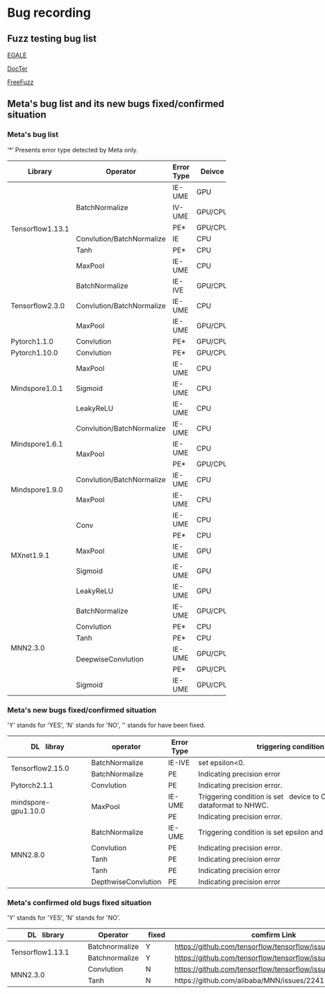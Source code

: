 # Bug recording 
## Fuzz testing bug list
[EGALE](https://github.com/lin-tan/eagle/tree/main/bug-reproduction)

[DocTer](https://docs.google.com/spreadsheets/d/1DgupQBMVpybHtyOhCO0fRb-oJDZbZSbo7H-AG36AE_c/edit?pli=1#gid=1383411354)

[FreeFuzz](https://github.com/ise-uiuc/FreeFuzz/tree/main/data)

##  Meta's bug list and its new bugs fixed/confirmed situation
### Meta's bug list
‘*’ Presents error type detected by Meta only.
<table class="tg">
<thead>
  <tr>
    <th class="tg-0lax"> Library   </th>
    <th class="tg-0lax">Operator   </th>
    <th class="tg-0lax">Error Type   </th>
    <th class="tg-0lax"> Deivce   </th>
  </tr>
</thead>
<tbody>
  <tr>
    <td class="tg-0lax" rowspan="6">Tensorflow1.13.1   </td>
    <td class="tg-0lax" rowspan="3">BatchNormalize   </td>
    <td class="tg-0lax">IE-UME   </td>
    <td class="tg-0lax">GPU   </td>
  </tr>
  <tr>
    <td class="tg-0lax">IV-UME   </td>
    <td class="tg-0lax">GPU/CPU   </td>
  </tr>
  <tr>
    <td class="tg-0lax">PE*   </td>
    <td class="tg-0lax">GPU/CPU   </td>
  </tr>
  <tr>
    <td class="tg-0lax">Convlution/BatchNormalize   </td>
    <td class="tg-0lax">IE   </td>
    <td class="tg-0lax">CPU</td>
  </tr>
  <tr>
    <td class="tg-0lax">Tanh   </td>
    <td class="tg-0lax">PE* </td>
    <td class="tg-0lax">CPU   </td>
  </tr>
  <tr>
    <td class="tg-0lax">MaxPool   </td>
    <td class="tg-0lax">IE-UME   </td>
    <td class="tg-0lax">CPU   </td>
  </tr>
  <tr>
    <td class="tg-0lax" rowspan="3">Tensorflow2.3.0   </td>
    <td class="tg-0lax">BatchNormalize   </td>
    <td class="tg-0lax">IE-IVE   </td>
    <td class="tg-0lax">GPU/CPU   </td>
  </tr>
  <tr>
    <td class="tg-0lax">Convlution/BatchNormalize   </td>
    <td class="tg-0lax">IE-UME   </td>
    <td class="tg-0lax">CPU   </td>
  </tr>
  <tr>
    <td class="tg-0lax">MaxPool   </td>
    <td class="tg-0lax">IE-UME   </td>
    <td class="tg-0lax">GPU/CPU   </td>
  </tr>
  <tr>
    <td class="tg-0lax">Pytorch1.1.0   </td>
    <td class="tg-0lax">Convlution   </td>
    <td class="tg-0lax">PE*   </td>
    <td class="tg-0lax">GPU/CPU   </td>
  </tr>
  <tr>
    <td class="tg-0lax">Pytorch1.10.0   </td>
    <td class="tg-0lax">Convlution   </td>
    <td class="tg-0lax">PE*   </td>
    <td class="tg-0lax">GPU/CPU   </td>
  </tr>
  <tr>
    <td class="tg-0lax" rowspan="3">Mindspore1.0.1   <br></td>
    <td class="tg-0lax">MaxPool   </td>
    <td class="tg-0lax">IE-UME</td>
    <td class="tg-0lax">CPU</td>
  </tr>
  <tr>
    <td class="tg-0lax">Sigmoid</td>
    <td class="tg-0lax">IE-UME </td>
    <td class="tg-0lax">CPU</td>
  </tr>
  <tr>
    <td class="tg-0lax">LeakyReLU   </td>
    <td class="tg-0lax">IE-UME   </td>
    <td class="tg-0lax">CPU   </td>
  </tr>
  <tr>
    <td class="tg-0lax" rowspan="3">Mindspore1.6.1   </td>
    <td class="tg-0lax">Convlution/BatchNormalize   </td>
    <td class="tg-0lax">IE-UME   </td>
    <td class="tg-0lax">CPU   </td>
  </tr>
  <tr>
    <td class="tg-0lax" rowspan="2">MaxPool   </td>
    <td class="tg-0lax">IE-UME   </td>
    <td class="tg-0lax">CPU   </td>
  </tr>
  <tr>
    <td class="tg-0lax">PE*   </td>
    <td class="tg-0lax">GPU/CPU   </td>
  </tr>
  <tr>
    <td class="tg-0lax" rowspan="2">Mindspore1.9.0   </td>
    <td class="tg-0lax">Convlution/BatchNormalize   </td>
    <td class="tg-0lax">IE-UME   </td>
    <td class="tg-0lax">CPU   </td>
  </tr>
  <tr>
    <td class="tg-0lax">MaxPool   </td>
    <td class="tg-0lax">IE-UME   </td>
    <td class="tg-0lax">CPU   </td>
  </tr>
  <tr>
    <td class="tg-0lax" rowspan="5">MXnet1.9.1   </td>
    <td class="tg-0lax" rowspan="2">Conv   </td>
    <td class="tg-0lax"> IE-UME</td>
    <td class="tg-0lax"> CPU   </td>
  </tr>
  <tr>
    <td class="tg-0lax"> PE*   </td>
    <td class="tg-0lax">  CPU   </td>
  </tr>
  <tr>
    <td class="tg-0lax">MaxPool   </td>
    <td class="tg-0lax">IE-UME   </td>
    <td class="tg-0lax">GPU   </td>
  </tr>
  <tr>
    <td class="tg-0lax">Sigmoid   </td>
    <td class="tg-0lax">IE-UME   </td>
    <td class="tg-0lax">GPU   </td>
  </tr>
  <tr>
    <td class="tg-0lax">LeakyReLU   </td>
    <td class="tg-0lax">IE-UME   </td>
    <td class="tg-0lax">GPU   </td>
  </tr>
  <tr>
    <td class="tg-0lax" rowspan="6">MNN2.3.0   </td>
    <td class="tg-0lax"> BatchNormalize   </td>
    <td class="tg-0lax">IE-UME   </td>
    <td class="tg-0lax">GPU/CPU   </td>
  </tr>
  <tr>
    <td class="tg-0lax">Convlution   </td>
    <td class="tg-0lax">PE*   </td>
    <td class="tg-0lax">CPU</td>
  </tr>
  <tr>
    <td class="tg-0lax">Tanh </td>
    <td class="tg-0lax">PE*   </td>
    <td class="tg-0lax">CPU   </td>
  </tr>
  <tr>
    <td class="tg-0lax" rowspan="2">DeepwiseConvlution</td>
    <td class="tg-0lax">IE-UME   </td>
    <td class="tg-0lax">GPU/CPU   </td>
  </tr>
  <tr>
    <td class="tg-0lax">PE*</td>
    <td class="tg-0lax">GPU/CPU   </td>
  </tr>
  <tr>
    <td class="tg-0lax">Sigmoid   </td>
    <td class="tg-0lax">IE-UME   </td>
    <td class="tg-0lax">GPU/CPU   </td>
  </tr>
</tbody>
</table>

### Meta's new bugs fixed/confirmed situation
'Y' stands for 'YES', 'N' stands for 'NO', '\' stands for have been fixed.
<table class="tg" style="undefined;table-layout: fixed; width: 1290px">
<colgroup>
<col style="width: 192px">
<col style="width: 125px">
<col style="width: 72px">
<col style="width: 502px">
<col style="width: 57px">
<col style="width: 342px">
</colgroup>
<thead>
  <tr>
    <th class="tg-9wq8">DL&nbsp;&nbsp;&nbsp;libray</th>
    <th class="tg-9wq8">operator</th>
    <th class="tg-9wq8">Error Type</th>
    <th class="tg-9wq8">triggering condition</th>
    <th class="tg-nrix">fixed</th>
    <th class="tg-nrix">confrmed</th>
  </tr>
</thead>
<tbody>
  <tr>
    <td class="tg-9wq8" rowspan="2">Tensorflow2.15.0</td>
    <td class="tg-9wq8">BatchNormalize</td>
    <td class="tg-g0ou">IE-IVE</td>
    <td class="tg-g0ou">set epsilon&lt;0.</td>
    <td class="tg-nrix">Y</td>
    <td class="tg-nrix">\</td>
  </tr>
  <tr>
    <td class="tg-9wq8">BatchNormalize</td>
    <td class="tg-g0ou">PE</td>
    <td class="tg-g0ou">Indicating precision error</td>
    <td class="tg-nrix">Y</td>
    <td class="tg-nrix">\</td>
  </tr>
  <tr>
    <td class="tg-9wq8">Pytorch2.1.1</td>
    <td class="tg-9wq8">Convlution</td>
    <td class="tg-g0ou">PE</td>
    <td class="tg-g0ou">Indicating precision error.</td>
    <td class="tg-nrix">N</td>
    <td class="tg-nrix">N</td>
  </tr>
  <tr>
    <td class="tg-9wq8" rowspan="2">mindspore-gpu1.10.0</td>
    <td class="tg-9wq8" rowspan="2">MaxPool</td>
    <td class="tg-9wq8">IE-UME</td>
    <td class="tg-9wq8">Triggering condition is set&nbsp;&nbsp;&nbsp;device to CPU, set dataformat to NHWC.</td>
    <td class="tg-nrix">Y</td>
    <td class="tg-nrix">\</td>
  </tr>
  <tr>
    <td class="tg-nrix">PE</td>
    <td class="tg-nrix">Indicating precision error.</td>
    <td class="tg-nrix">Y</td>
    <td class="tg-nrix">\</td>
  </tr>
  <tr>
    <td class="tg-nrix" rowspan="5">MNN2.8.0</td>
    <td class="tg-nrix">BatchNormalize</td>
    <td class="tg-nrix">IE-UME</td>
    <td class="tg-nrix">Triggering condition is set epsilon and momentum.</td>
    <td class="tg-nrix">Y</td>
    <td class="tg-nrix">\</td>
  </tr>
  <tr>
    <td class="tg-nrix">Convlution</td>
    <td class="tg-nrix">PE</td>
    <td class="tg-nrix">Indicating precision error.</td>
    <td class="tg-nrix">N</td>
    <td class="tg-i2ln"><a href="https://github.com/alibaba/MNN/issues/2205">https://github.com/alibaba/MNN/issues/2205</a></td>
  </tr>
  <tr>
    <td class="tg-nrix">Tanh</td>
    <td class="tg-nrix">PE</td>
    <td class="tg-nrix">Indicating precision error</td>
    <td class="tg-nrix">N</td>
    <td class="tg-nrix">N</td>
  </tr>
  <tr>
    <td class="tg-nrix">Tanh</td>
    <td class="tg-nrix">PE</td>
    <td class="tg-nrix">Indicating precision error</td>
    <td class="tg-nrix">N</td>
    <td class="tg-i2ln"><a href="https://github.com/alibaba/MNN/issues/2241">https://github.com/alibaba/MNN/issues/2241</a></td>
  </tr>
  <tr>
    <td class="tg-nrix">DepthwiseConvlution</td>
    <td class="tg-nrix">PE</td>
    <td class="tg-nrix">Indicating precision error</td>
    <td class="tg-nrix">Y</td>
    <td class="tg-nrix">\</td>
  </tr>
</tbody>
</table>

### Meta's confirmed old bugs fixed situation
'Y' stands for 'YES', 'N' stands for 'NO'.
<table class="tg" style="undefined;table-layout: fixed; width: 850px">
<colgroup>
<col style="width: 183px">
<col style="width: 119px">
<col style="width: 69px">
<col style="width: 479px">
</colgroup>
<thead>
  <tr>
    <th class="tg-9wq8">DL&nbsp;&nbsp;&nbsp;library</th>
    <th class="tg-9wq8">Operator</th>
    <th class="tg-9wq8">fixed</th>
    <th class="tg-nrix">comfirm Link</th>
  </tr>
</thead>
<tbody>
  <tr>
    <td class="tg-9wq8" rowspan="2">Tensorflow1.13.1</td>
    <td class="tg-9wq8">Batchnormalize</td>
    <td class="tg-g0ou">Y</td>
    <td class="tg-i2ln"><a href="https://github.com/tensorflow/tensorflow/issues/59309">https://github.com/tensorflow/tensorflow/issues/59309</a></td>
  </tr>
  <tr>
    <td class="tg-9wq8">Batchnormalize</td>
    <td class="tg-g0ou">Y</td>
    <td class="tg-i2ln"><a href="https://github.com/tensorflow/tensorflow/issues/59307">https://github.com/tensorflow/tensorflow/issues/59307</a></td>
  </tr>
  <tr>
    <td class="tg-9wq8" rowspan="2">MNN2.3.0</td>
    <td class="tg-9wq8">Convlution</td>
    <td class="tg-g0ou">N</td>
    <td class="tg-i2ln"><a href="https://github.com/tensorflow/tensorflow/issues/59309">https://github.com/tensorflow/tensorflow/issues/59309</a></td>
  </tr>
  <tr>
    <td class="tg-9wq8">Tanh</td>
    <td class="tg-9wq8">N</td>
    <td class="tg-nrix">https://github.com/alibaba/MNN/issues/2241</td>
  </tr>
</tbody>
</table>
